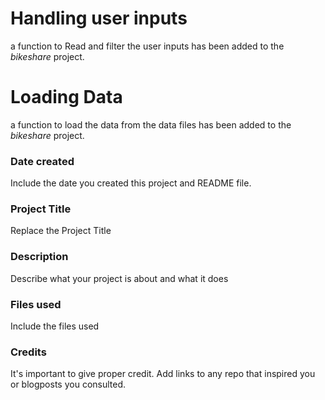 # Handling user inputs
a function to Read and filter the user inputs has been added to the *bikeshare* project.

# Loading Data
a function to load the data from the data files has been added to the *bikeshare* project.


### Date created
Include the date you created this project and README file.

### Project Title
Replace the Project Title

### Description
Describe what your project is about and what it does

### Files used
Include the files used

### Credits
It's important to give proper credit. Add links to any repo that inspired you or blogposts you consulted.
